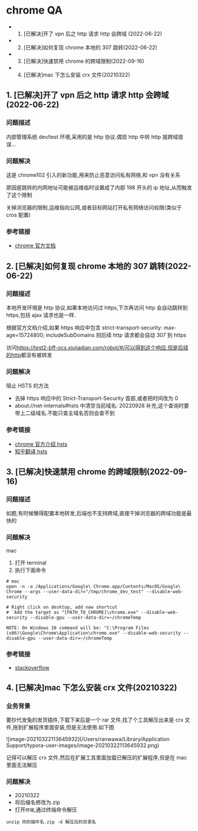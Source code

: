 # chrome QA

- 1. [已解决]开了 vpn 后之 http 请求 http 会跨域 (2022-06-22)
- 2. [已解决]如何复现 chrome 本地的 307 跳转(2022-06-22)
- 3. [已解决]快速禁用 chrome 的跨域限制(2022-09-16)
- 4. [已解决]mac 下怎么安装 crx 文件(20210322)

## 1. [已解决]开了 vpn 后之 http 请求 http 会跨域 (2022-06-22)

### 问题描述

内部管理系统 dev/test 环境,采用的是 http 协议.偶现 http 中转 http 报跨域错误...

### 问题解决

这是 chrome102 引入的新功能,用来防止恶意访问私有网络,和 vpn 没有关系

原因是跳转的内网地址可能被运维临时设置成了内部 198 开头的 ip 地址,从而触发了这个限制

关掉浏览器的限制,运维指向公网,或者目标网站打开私有网络访问权限(类似于 cros 配置)

### 参考链接

- [chrome 官方文档](https://developer.chrome.com/blog/private-network-access-preflight/)

## 2. [已解决]如何复现 chrome 本地的 307 跳转(2022-06-22)

### 问题描述

本地开发环境是 http 协议.如果本地访问过 https,下次再访问 http 会自动跳转到 https,包括 ajax 请求也是一样.

根据官方文档介绍,如果 https 响应中包含 strict-transport-security: max-age=15724800; includeSubDomains 则后续 http 请求都会自动 307 到 https

访问<https://test2-bff-ocs.xiujiadian.com/robot/#/可以得到这个响应.但是后续的http>都没有被转发

### 问题解决

阻止 HSTS 的方法

- 去掉 https 响应中的 Strict-Transport-Security 首部,或者把时间改为 0
- about://net-internals#hsts 中清空当前域名: 20220928 补充,这个查询时要带上二级域名.不能只查主域名否则会查不到

### 参考链接

- [chrome 官方介绍 hsts](https://www.chromium.org/hsts/)
- [知乎翻译 hsts](https://zhuanlan.zhihu.com/p/130946490)

## 3. [已解决]快速禁用 chrome 的跨域限制(2022-09-16)

### 问题描述

如题,有时候懒得配置本地转发,后端也不支持跨域,直接干掉浏览器的跨域功能是最快的

### 问题解决

mac

1. 打开 terminal
2. 执行下面命令

```shell
# mac
open -n -a /Applications/Google\ Chrome.app/Contents/MacOS/Google\ Chrome --args --user-data-dir="/tmp/chrome_dev_test" --disable-web-security
```

```shell
# Right click on desktop, add new shortcut
# `Add the target as "[PATH_TO_CHROME]\chrome.exe" --disable-web-security --disable-gpu --user-data-dir=~/chromeTemp

NOTE: On Windows 10 command will be: "C:\Program Files (x86)\Google\Chrome\Application\chrome.exe" --disable-web-security --disable-gpu --user-data-dir=~/chromeTemp
```

### 参考链接

- [stackoverflow](https://stackoverflow.com/questions/57552185/how-to-disable-cors-in-chrome-mac/69543668#69543668)

## 4. [已解决]mac 下怎么安装 crx 文件(20210322)

### 业务背景

要抄代发兔的发货插件,下载下来后是一个 rar 文件,找了个工具解压出来是 crx 文件,拖到扩展程序里面安装,但是无法使用.如下图

![image-20210322113645932](/Users/ranwawa/Library/Application Support/typora-user-images/image-20210322113645932.png)

记得可以解压 crx 文件,然后在扩展工具里面加载已解压的扩展程序,但是在 mac 里面无法解压

### 问题解决

- 20210322
- 将后缀名修改为.zip
- 打开`终端`,通过终端命令解压

```shell
unzip 你的插件名.zip -d 解压后的目录名
```
